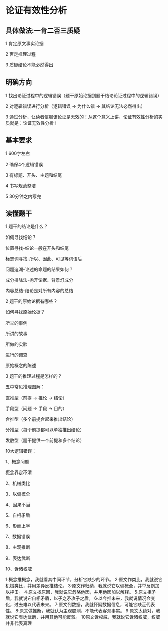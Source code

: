 # 论证有效性分析

## 具体做法:一肯二否三质疑

1 肯定原文事实论据

2 否定推理过程

3 质疑结论不能必然得出

## 明确方向

1 找出论证过程中的逻辑错误（题干原始论据到题干结论论证过程中的逻辑错误）

2 对逻辑错误进行分析（逻辑错误 → 为什么错 → 其结论无法必然得出）

3 通过分析，让读者信服该论证是无效的！从这个意义上讲，论证有效性分析的实质就是：论证无效性分析！

## 基本要求

1 600字左右

2 确保4个逻辑错误

3 有标题、开头、主题和结尾

4 书写规范整洁

5 30分钟之内写完

## 读懂题干

1 题干的结论是什么？

如何寻找结论？

位置寻找-结论一般在开头和结尾

标志词寻找-所以、因此、可见等词语后

问题追溯-论述的命题的结果如何？

成分排除法-抛开论据、背景灯成分

内容总结-结论是对所有内容的总结

2 题干的原始论据有哪些？

如何寻找原始论据？

所举的事例

所讲的故事

所做的实验

进行的调查

原始概念的陈述

3 题干的推理过程是怎样的？

五中常见推理图解：

直推型（前提 → 推论 → 结论）

手段型（问题 → 手段 → 目的）

合推型（多个前提合起来推出结论）

分推型（每个前提都可以单独推出结论）

发散型（题干提供一个前提和多个结论）

10大逻辑错误：

1、概念问题

概念界定不清


2、机械类比

3、以偏概全

4、因果不当

5、自相矛盾

6、形而上学

7、数据错误

8、主观推断

9、表达武断

10、诉诸权威


1·概念推概念，我就看其中间环节，分析它缺少的环节。
2·原文作类比，我就说它机械类比，并用差异反推结论。
3·原文作归纳，我就说它以偏概全，并举反例加以抨击。
4·原文找原因，我就说它忽略他因，并用他因加以解释。
5·原文相矛盾，我就说它自相矛盾，以子之矛攻子之盾。
6·以今推未来，我就说情况会变化，过去难以代表未来。
7·原文列数据，我就怀疑数据信息，可能它缺乏代表性。
8·原文做推断，我就认为主观臆测，不能代表客观事实。
9·原文太绝对，我就说它表达武断，并用其他可能反驳。
10原文诉权威，我就说它诉诸权威，权威并非代表真理



